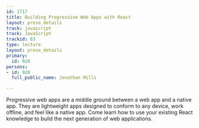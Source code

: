```yaml
---
id: 1717
title: Building Progressive Web Apps with React
layout: preso_details
track: javascript
track: JavaScript
trackid: 63
type: lecture
layout: preso_details
primary:
  id: 928
persons:
- id: 928
  full_public_name: Jonathan Mills

---
```

Progressive web apps are a middle ground between a web app and a native app. They are lightweight apps designed to conform to any device, work offline, and feel like a native app. Come learn how to use your existing React knowledge to build the next generation of web applications.
